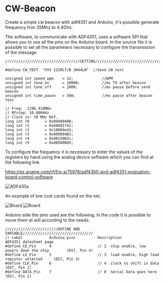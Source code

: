 # CW-Beacon
Create a simple cw beacon with adf4351 and Arduino, it's possible generate frequency fron 35Mhz to 4.4Ghz.

The software, to communicate with ADF4351, uses a software SPI that allows you to use all the pins on the Arduino board.
In the source file it is possible to set all the parameters necessary to configure the transmission of the message

    //////////////////////////////////SETTING///////////////////////////////////

    #define CW_TEXT  "VVV IZ1MLT/B JN44LN"  //Send CW text

    unsigned int speed_wpm    = 12;             //WPM
    unsigned int tone_on      = 10000;          //ms TX after beacon
    unsigned int tone_off     = 2000;           //ms pause before send beacon
    unsigned int time_pause   = 500;            //ms pause after beacon text

    // Freq:  1296,410MHz 
    // RFstep: 10.000kHz
    // Clock in: 10 MHz Ref.
    long int r0       = 0x00409408;
    long int r1       = 0x08001f41;
    long int r2       = 0x18004e42;
    long int r3       = 0x000004B3;
    long int r4       = 0x0015003c;
    long int r5       = 0x00580005;

To configure the frequency it is necessary to enter the values ​​of the registers by hand using the analog device software which you can find at the following link.

https://ez.analog.com/rf/f/q-a/75978/adf4350-and-adf4351-evaluation-board-control-software

![ADF435x](https://github.com/lucamarche-iz1mlt/CW-Beacon/blob/master/img/ADF435xSW.png)


An example of low cost cards found on the net.

![Board](https://github.com/lucamarche-iz1mlt/CW-Beacon/blob/master/img/ADF435xboard1.png)
![Board](https://github.com/lucamarche-iz1mlt/CW-Beacon/blob/master/img/ADF435xboard2.png)


Arduino side the pins used are the following. In the code it is possible to move them at will according to the needs.

    ////////////////////////DEFINE AND VARIABLE////////////////////////////////
    // Label            Arduino pins          Description                                        ADF4351 datasheet page
    #define CE_Pin      4                     // 2  chip enable, low powers down the chip        (DS7, Pin 4)
    #define LE_Pin      5                     // 3  load enable, high load register selected     (DS7, Pin 3)
    #define CLK_Pin     6                     // 4  clock to shift in data                       (DS7, Pin 1)
    #define DATA_Pin    7                     // 8  Serial Data goes here                        (DS7, Pin 2)
